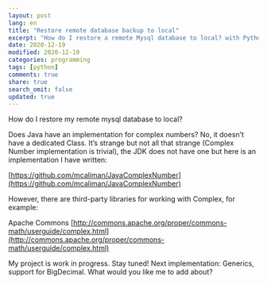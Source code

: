 ```yaml
---
layout: post
lang: en
title: "Restore remote database backup to local"
excerpt: "How do I restore a remote Mysql database to local? with Python"
date: 2020-12-19
modified: 2020-12-19
categories: programming
tags: [python]
comments: true
share: true
search_omit: false
updated: true
---
```


How do I restore my remote mysql database to local?  

Does Java have an implementation for complex numbers? No, it doesn’t have a dedicated Class. It’s strange but not all that strange (Complex Number implementation is trivial), the JDK does not have one but here is an implementation I have written: 

[https://github.com/mcaliman/JavaComplexNumber](https://github.com/mcaliman/JavaComplexNumber)

However, there are third-party libraries for working with Complex, for example:

Apache Commons [http://commons.apache.org/proper/commons-math/userguide/complex.html](http://commons.apache.org/proper/commons-math/userguide/complex.html)

My project is work in progress. Stay tuned! Next implementation: Generics, support for BigDecimal. What would you like me to add about?
